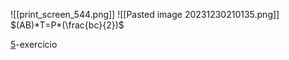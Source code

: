 ![[print_screen_544.png]]
![[Pasted image 20231230210135.png]]
$(AB)*T=P*(\frac{bc}{2})$

[5](https://www.qconcursos.com/questoes-militares/questoes/75fbdeb8-55)-exercício


